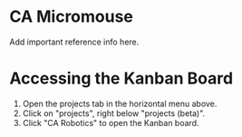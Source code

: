 # CA Micromouse

Add important reference info here.

# Accessing the Kanban Board

1. Open the projects tab in the horizontal menu above.
2. Click on "projects", right below "projects (beta)".
3. Click "CA Robotics" to open the Kanban board.
